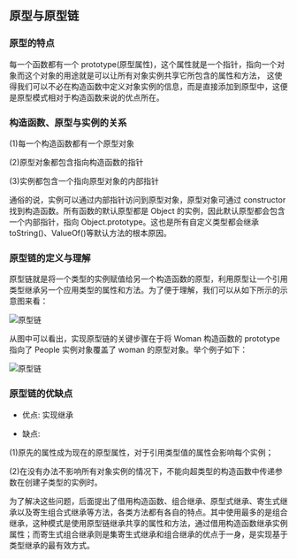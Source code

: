 ## 原型与原型链

### 原型的特点

每一个函数都有一个 prototype(原型属性)，这个属性就是一个指针，指向一个对象而这个对象的用途就是可以让所有对象实例共享它所包含的属性和方法，
这使得我们可以不必在构造函数中定义对象实例的信息，而是直接添加到原型中，这便是原型模式相对于构造函数来说的优点所在。

### 构造函数、原型与实例的关系

(1)每一个构造函数都有一个原型对象

(2)原型对象都包含指向构造函数的指针

(3)实例都包含一个指向原型对象的内部指针

通俗的说，实例可以通过内部指针访问到原型对象，原型对象可通过 constructor 找到构造函数。所有函数的默认原型都是 Object 的实例，因此默认原型都会包含一个内部指针，指向 Object.prototype。这也是所有自定义类型都会继承 toString()、ValueOf()等默认方法的根本原因。

### 原型链的定义与理解

原型链就是将一个类型的实例赋值给另一个构造函数的原型，利用原型让一个引用类型继承另一个应用类型的属性和方法。为了便于理解，我们可以从如下所示的示意图来看：

![原型链](images/yxl.png)

从图中可以看出，实现原型链的关键步骤在于将 Woman 构造函数的 prototype 指向了 People 实例对象覆盖了 woman 的原型对象。举个例子如下：

![原型链](images/yxl2.png)

### 原型链的优缺点

- 优点:
 实现继承

- 缺点:
  
(1)原先的属性成为现在的原型属性，对于引用类型值的属性会影响每个实例；

(2)在没有办法不影响所有对象实例的情况下，不能向超类型的构造函数中传递参数在创建子类型的实例时。

为了解决这些问题，后面提出了借用构造函数、组合继承、原型式继承、寄生式继承以及寄生组合式继承等方法，各类方法都有各自的特点。其中使用最多的是组合继承，这种模式是使用原型链继承共享的属性和方法，通过借用构造函数继承实例属性；而寄生式组合继承则是集寄生式继承和组合继承的优点于一身，是实现基于类型继承的最有效方式。
